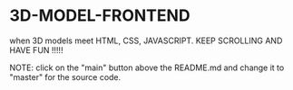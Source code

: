 # 3D-MODEL-FRONTEND
when 3D models meet HTML, CSS, JAVASCRIPT. KEEP SCROLLING AND HAVE FUN !!!!! 

NOTE: click on the "main" button above the README.md and change it to "master" for the source code.
